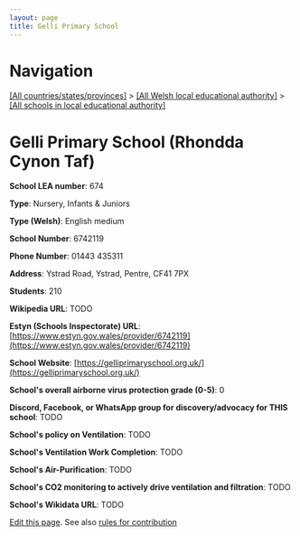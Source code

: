 ```yaml
---
layout: page
title: Gelli Primary School
---
```

# Navigation

[[All countries/states/provinces]](../../..) > [[All Welsh local educational authority]](../..) > [[All schools in local educational authority]](..)

# Gelli Primary School (Rhondda Cynon Taf)

**School LEA number**: 674

**Type**: Nursery, Infants & Juniors

**Type (Welsh)**: English medium

**School Number**: 6742119

**Phone Number**: 01443 435311

**Address**: Ystrad Road, Ystrad, Pentre, CF41 7PX

**Students**: 210

**Wikipedia URL**: TODO

**Estyn (Schools Inspectorate) URL**: [https://www.estyn.gov.wales/provider/6742119](https://www.estyn.gov.wales/provider/6742119)

**School Website**: [https://gelliprimaryschool.org.uk/](https://gelliprimaryschool.org.uk/)

**School's overall airborne virus protection grade (0-5)**: 0

**Discord, Facebook, or WhatsApp group for discovery/advocacy for THIS school**: TODO

**School's policy on Ventilation**: TODO

**School's Ventilation Work Completion**: TODO

**School's Air-Purification**: TODO

**School's CO2 monitoring to actively drive ventilation and filtration**: TODO

**School's Wikidata URL**: TODO




[Edit this page](https://github.com/VentilationProject/Wales/edit/prif/./Rhondda_Cynon_Taf/Gelli_Primary_School.md). See also [rules for contribution](../../../contribution-rules/)